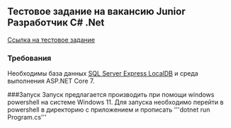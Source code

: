 ## Тестовое задание на вакансию Junior Разработчик C# .Net

[Ссылка на тестовое задание](https://versta24.ru/hr/testfordevjun)

### Требования

Необходимы база данных [SQL Server Express LocalDB](https://learn.microsoft.com/ru-ru/sql/database-engine/configure-windows/sql-server-express-localdb?view=sql-server-ver16) и среда выполнения ASP.NET Core 7.

###Запуск
Запуск предлагается производить при помощи windows powershell на системе Windows 11. Для запуска необходимо перейти в powershell в директорию с приложением и прописать '''dotnet run Program.cs'''
